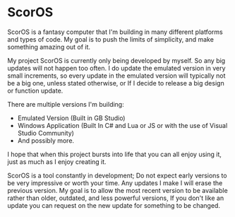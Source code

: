 # ScorOS
ScorOS is a fantasy computer that I'm building in many different platforms and types of code. My goal is to push the limits of simplicity, and make something amazing out of it.

My project ScorOS is currently only being developed by myself. So any big updates will not happen too often. I do update the emulated version in very small increments, so every update in the emulated version will typically not be a big one, unless stated otherwise, or If I decide to release a big design or function update.

There are multiple versions I'm building:
- Emulated Version (Built in GB Studio)
- Windows Application (Built In C# and Lua or JS or with the use of Visual Studio Community)
- And possibly more.

I hope that when this project bursts into life that you can all enjoy using it, just as much as I enjoy creating it.

ScorOS is a tool constantly in development; Do not expect early versions to be very impressive or worth your time. Any updates I make I will erase the previous version.
My goal is to allow the most recent version to be available rather than older, outdated, and less powerful versions, If you don't like an update you can request on the new update
for something to be changed.
